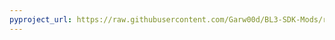 ```yaml
---
pyproject_url: https://raw.githubusercontent.com/Garw00d/BL3-SDK-Mods/refs/heads/main/SpawnMultiplier/pyproject.toml
---
```

